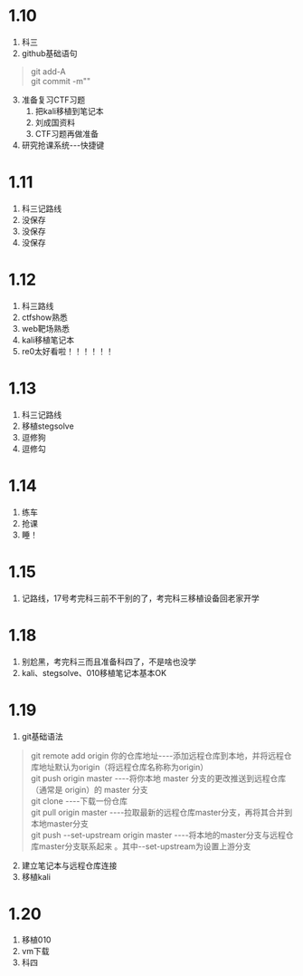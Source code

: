 # 1.10
1. 科三  
2. github基础语句  
 > git add-A  
 > git commit -m""  
   
3. 准备复习CTF习题
    1. 把kali移植到笔记本
    2. 刘成国资料
    3. CTF习题再做准备
4. 研究抢课系统---快捷键  


# 1.11
1. 科三记路线
2. 没保存
3. 没保存
4. 没保存

# 1.12
1. 科三路线
2. ctfshow熟悉
3. web靶场熟悉
4. kali移植笔记本
5. re0太好看啦！！！！！！  

# 1.13
1. 科三记路线
2. 移植stegsolve
3. 逗修狗
4. 逗修勾

# 1.14
1. 练车
2. 抢课
3. 睡！

# 1.15
1. 记路线，17号考完科三前不干别的了，考完科三移植设备回老家开学  

# 1.18
1. 别尬黑，考完科三而且准备科四了，不是啥也没学
2. kali、stegsolve、010移植笔记本基本OK  
   
# 1.19
1. git基础语法
> git remote add origin 你的仓库地址----添加远程仓库到本地，并将远程仓库地址默认为origin（将远程仓库名称称为origin）  
> git push origin master ----将你本地 master 分支的更改推送到远程仓库（通常是 origin）的 master 分支  
> git clone ----下载一份仓库  
> git pull origin master ----拉取最新的远程仓库master分支，再将其合并到本地master分支  
> git push --set-upstream origin master ----将本地的master分支与远程仓库master分支联系起来 。其中--set-upstream为设置上游分支
2. 建立笔记本与远程仓库连接
2. 移植kali  

# 1.20
1. 移植010  
2. vm下载
3. 科四